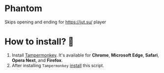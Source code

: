 # Phantom
Skips opening and ending for https://jut.su/ player

# How to install? 🤔

1. Install [Tampermonkey](https://www.tampermonkey.net/). It's available for **Chrome**, **Microsoft Edge**, **Safari**, **Opera Next**, and **Firefox**. 
2. After installing `Tampermonkey` [install](https://github.com/H1RR0/Phantom/raw/main/Phantom.user.js) this script.
